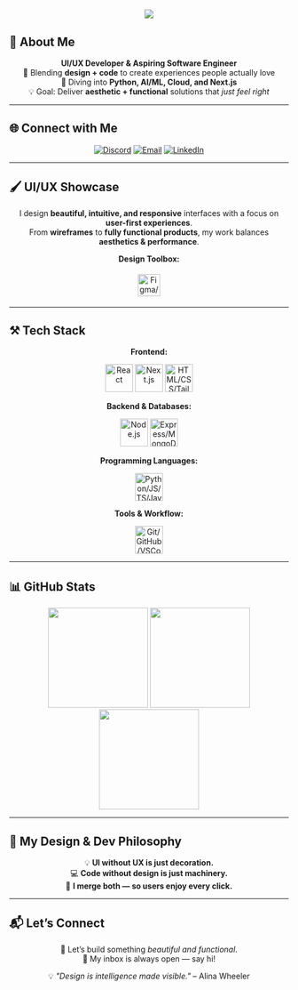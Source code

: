 <!-- Animated Header -->
<h1 align="center">
  <img src="https://readme-typing-svg.herokuapp.com?font=Righteous&size=35&center=true&vCenter=true&width=650&height=70&duration=4000&lines=Hi+There!+👋;I'm+Naveed+Ahmed+Syed!;UI/UX+Designer+%26+Software+Developer;Turning+Ideas+Into+Pixel-Perfect+Reality..." />
</h1>

## 💼 About Me
<div align="center">

**UI/UX Developer & Aspiring Software Engineer**  
🎯 Blending **design + code** to create experiences people actually love  
🚀 Diving into **Python, AI/ML, Cloud, and Next.js**  
💡 Goal: Deliver **aesthetic + functional** solutions that *just feel right*  

</div>

---

## 🌐 Connect with Me
<div align="center">
  <a href="https://discord.gg/dangergamer" target="_blank"><img src="https://img.shields.io/badge/Discord-%237289DA.svg?style=for-the-badge&logo=discord&logoColor=white" alt="Discord"/></a>
  <a href="mailto:syednaveed2006@gmail.com"><img src="https://img.shields.io/badge/Email-%23D14836.svg?style=for-the-badge&logo=gmail&logoColor=white" alt="Email"/></a>
  <a href="https://www.linkedin.com/in/naveed-ahmed-syed-17862132/" target="_blank"><img src="https://img.shields.io/badge/LinkedIn-%230A66C2.svg?style=for-the-badge&logo=linkedin&logoColor=white" alt="LinkedIn"/></a>
</div>

---

## 🖌️ UI/UX Showcase
<div align="center">

I design **beautiful, intuitive, and responsive** interfaces with a focus on **user-first experiences**.  
From **wireframes** to **fully functional products**, my work balances **aesthetics & performance**.

**Design Toolbox:**  
<div>
  <img src="https://skillicons.dev/icons?i=figma,xd,photoshop,illustrator,tailwind,bootstrap,mui" height="40" style="margin:5px;" title="Figma/Adobe/XD/Frameworks"/>
</div>

</div>

---

## ⚒️ Tech Stack
<div align="center">

**Frontend:**  
<div>
  <a href="#"><img src="https://skillicons.dev/icons?i=react" height="50" title="React" /></a>
  <a href="#"><img src="https://skillicons.dev/icons?i=nextjs" height="50" title="Next.js" /></a>
  <a href="#"><img src="https://skillicons.dev/icons?i=html,css,tailwind,bootstrap,mui" height="50" title="HTML/CSS/Tailwind/Bootstrap/MUI" /></a>
</div>

**Backend & Databases:**  
<div>
  <a href="#"><img src="https://skillicons.dev/icons?i=nodejs" height="50" title="Node.js" /></a>
  <a href="#"><img src="https://skillicons.dev/icons?i=express,mongodb,mysql,firebase,flask" height="50" title="Express/MongoDB/MySQL/Firebase/Flask" /></a>
</div>

**Programming Languages:**  
<div>
  <a href="#"><img src="https://skillicons.dev/icons?i=python,javascript,typescript,java,c" height="50" title="Python/JS/TS/Java/C" /></a>
</div>

**Tools & Workflow:**  
<div>
  <a href="#"><img src="https://skillicons.dev/icons?i=git,github,vscode,postman" height="50" title="Git/GitHub/VSCode/Postman" /></a>
</div>

</div>

---

## 📊 GitHub Stats
<div align="center">

<img src="https://github-readme-stats.vercel.app/api?username=NaveedAhmeds&theme=nightowl&hide_border=false&include_all_commits=true&count_private=true" height="180px"/>  
<img src="https://github-readme-streak-stats.herokuapp.com/?user=NaveedAhmeds&theme=nightowl&hide_border=false" height="180px"/>  
<img src="https://github-readme-stats.vercel.app/api/top-langs/?username=NaveedAhmeds&theme=nightowl&layout=compact&hide_border=false" height="180px"/>

</div>

---

## 🎯 My Design & Dev Philosophy
<div align="center">

💡 **UI without UX is just decoration.**  
💻 **Code without design is just machinery.**  
🎨 **I merge both — so users enjoy every click.**  

</div>

---

## 📬 Let’s Connect
<div align="center">

💬 Let’s build something *beautiful and functional*.  
📩 My inbox is always open — say hi!  

💡 *"Design is intelligence made visible."* – Alina Wheeler  

</div>
